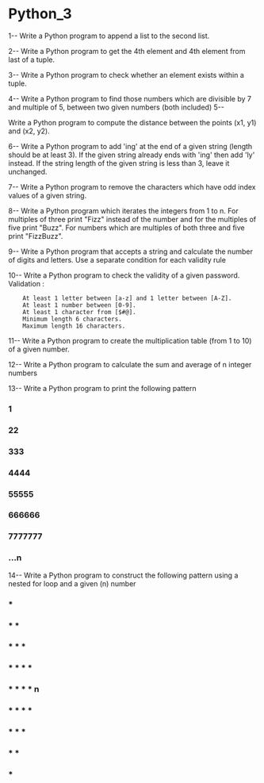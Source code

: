 Python_3
=========
1-- Write a Python program to append a list to the second list.

2-- 
Write a Python program to get the 4th element and 4th element from last of a tuple.

3-- 
Write a Python program to check whether an element exists within a tuple.


4-- Write a Python program to find those numbers which are divisible by 7 and multiple of 5,
 between two given numbers (both included)
5-- 

Write a Python program to compute the distance between the points (x1, y1) and (x2, y2).


6-- Write a Python program to add 'ing' at the end of a given string (length should be at least 3). If the given string already ends with 'ing' then add 'ly' instead.
If the string length of the given string is less than 3, leave it unchanged.


7-- Write a Python program to remove the characters which have odd index values of a given string.


8-- Write a Python program which iterates the integers from 1 to n.
    For multiples of three print "Fizz" instead of the number and for the multiples of five print
    "Buzz". For numbers which are multiples of both three and five print "FizzBuzz".


9-- Write a Python program that accepts a string and calculate the number of digits and letters.
Use a separate condition for each validity rule

10-- Write a Python program to check the validity of a given password.
    Validation :

        At least 1 letter between [a-z] and 1 letter between [A-Z].
        At least 1 number between [0-9].
        At least 1 character from [$#@].
        Minimum length 6 characters.
        Maximum length 16 characters.


11-- Write a Python program to create the multiplication table (from 1 to 10) of a given number.


12-- Write a Python program to calculate the sum and average of n integer numbers


13-- Write a Python program to print the following pattern
###  1
###  22
###  333
###  4444
###  55555
### 666666
###  7777777
###  ...n


14-- Write a Python program to construct the following pattern
  using a nested for loop and a given (n) number

###  *
###  * *
###  * * *
###  * * * *
###  * * * * n
###  * * * *
###  * * *
###  * *
###  *
